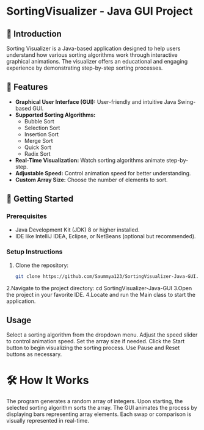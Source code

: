 # SortingVisualizer - Java GUI Project

## 📌 Introduction
Sorting Visualizer is a Java-based application designed to help users understand how various sorting algorithms work through interactive graphical animations. The visualizer offers an educational and engaging experience by demonstrating step-by-step sorting processes.

## 🎯 Features
- **Graphical User Interface (GUI):** User-friendly and intuitive Java Swing-based GUI.
- **Supported Sorting Algorithms:**
  - Bubble Sort  
  - Selection Sort  
  - Insertion Sort  
  - Merge Sort  
  - Quick Sort  
  - Radix Sort
- **Real-Time Visualization:** Watch sorting algorithms animate step-by-step.
- **Adjustable Speed:** Control animation speed for better understanding.
- **Custom Array Size:** Choose the number of elements to sort.

## 🚀 Getting Started

### Prerequisites
- Java Development Kit (JDK) 8 or higher installed.
- IDE like IntelliJ IDEA, Eclipse, or NetBeans (optional but recommended).

### Setup Instructions
1. Clone the repository:
   ```bash
   git clone https://github.com/Saummya123/SortingVisualizer-Java-GUI.git
2.Navigate to the project directory: cd SortingVisualizer-Java-GUI
3.Open the project in your favorite IDE.
4.Locate and run the Main class to start the application.
## Usage
Select a sorting algorithm from the dropdown menu.
Adjust the speed slider to control animation speed.
Set the array size if needed.
Click the Start button to begin visualizing the sorting process.
Use Pause and Reset buttons as necessary.
# 🛠️ How It Works
The program generates a random array of integers.
Upon starting, the selected sorting algorithm sorts the array.
The GUI animates the process by displaying bars representing array elements.
Each swap or comparison is visually represented in real-time.
